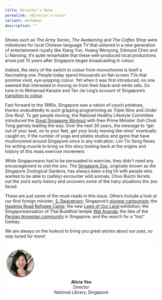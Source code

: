 ```yaml
---
title: Director's Note
permalink: /director-s-note/
variant: markdown
description: ""
---
```

Shows such as _The Army Series_, _The Awakening_ and _The Coffee Shop_ were milestones for local Chinese-language TV that ushered in a new generation of entertainment royalty like Xiang Yun, Huang Wenyong, Edmund Chen and Li Nanxing. It’s quite remarkable that these well-produced local productions arose just 10 years after Singapore began broadcasting in colour.&nbsp;

Indeed, the story of the switch to colour from monochrome is itself a fascinating one. People today spend thousands on flat-screen TVs that promise vivid, eye-popping colour. Yet when it was first introduced, no one seemed that interested in moving on from their black-and-white sets. Do tune in to Mohamad Karazie and Tan Jie Ling’s account of Singapore’s [transition to colour](/vol-20/issue-3/oct-dec-2024/colour-tv-history-singapore/).

Fast forward to the 1990s, Singapore was a nation of couch potatoes, thanks undoubtedly to such gripping programming as _Triple Nine_ and _Under One Roof_. To get people moving, the National Healthy Lifestyle Committee introduced the [Great Singapore Workout](/vol-20/issue-3/oct-dec-2024/great-singapore-workout/) with then Prime Minister Goh Chok Tong gamely leading the way. Over the next 30 years, the message to “get out of your seat, on to your feet, get your body moving like mine” eventually caught on, if the number of yoga and pilates studios and gyms that have mushroomed around Singapore since is any indication. Lim Tin Seng flexes his writing muscle to bring us this story looking back at the origins and history of this mass exercise movement.

While Singaporeans had to be persuaded to exercise, they didn’t need any encouragement to visit the zoo. The [Singapore Zoo](/vol-20/issue-3/oct-dec-2024/singapore-zoo-animals/), originally known as the Singapore Zoological Gardens, has always been a big hit with people who wanted to be able to (safely) encounter wild animals. Choo Ruizhi ferrets out the zoo’s early history and uncovers some of the hairy situations the zoo faced.&nbsp;

These are just some of the must-reads in this issue. Others include a look at our first foreign minister, [S. Rajaratnam](/vol-20/issue-3/oct-dec-2024/rajaratnam-biography-lions-roar/); Singapore’s [pioneer cartoonists](/vol-20/issue-3/oct-dec-2024/singapore-pioneer-cartoonists/); the [Hawkins Road Refugee Camp](/vol-20/issue-3/oct-dec-2024/hawkins-road-refugee-camp/); the new [Laws of Our Land](/vol-20/issue-3/oct-dec-2024/laws-of-our-land/) exhibition; the Singaporeanisation of Thai Buddhist temple [Wat Ananda](/vol-20/issue-3/oct-dec-2024/wat-ananda-metyarama-thai-buddhist-temple/); the fate of the [Persian Armenian community](/vol-20/issue-3/oct-dec-2024/armenians-church-saint-gregory/) in Singapore; and the search for a “lost” towkay.&nbsp;

We are always on the lookout to bring you great stories about our past, so stay tuned for more!


<div style="background-color: white;">
<br>
<img src="/images/vol-17-issue-3/Director.png" style="width: 100px; height: 100px;">
<center><b>Alicia Yeo</b><br>Director<br>National Library, Singapore</center>
</div>